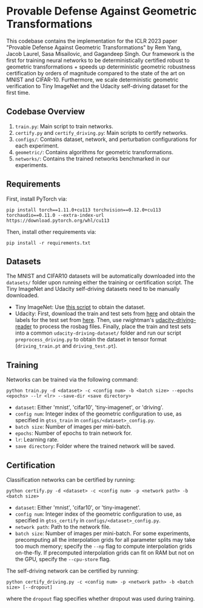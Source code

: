 
# Provable Defense Against Geometric Transformations
This codebase contains the implementation for the ICLR 2023 paper "Provable Defense Against Geometric Transformations" by Rem Yang, Jacob Laurel, Sasa Misailovic, and Gagandeep Singh. Our framework is the first for training neural networks to be deterministically certified robust to geometric transformations + speeds up deterministic geometric robustness certification by orders of magnitude compared to the state of the art on MNIST and CIFAR-10. Furthermore, we scale deterministic geometric verification to Tiny ImageNet and the Udacity self-driving dataset for the first time.

## Codebase Overview
1. `train.py`: Main script to train networks.
2. `certify.py` and `certify_driving.py`: Main scripts to certify networks.
3. `configs/`: Contains dataset, network, and perturbation configurations for each experiment.
4. `geometric/`: Contains algorithms for geometric transformations.
5. `networks/`: Contains the trained networks benchmarked in our experiments.

## Requirements
First, install PyTorch via:
```
pip install torch==1.11.0+cu113 torchvision==0.12.0+cu113 torchaudio==0.11.0 --extra-index-url https://download.pytorch.org/whl/cu113
```
Then, install other requirements via:
```
pip install -r requirements.txt
```

## Datasets
The MNIST and CIFAR10 datasets will be automatically downloaded into the `datasets/` folder upon running either the training or certification script. The Tiny ImageNet and Udacity self-driving datasets need to be manually downloaded.
- Tiny ImageNet: Use [this script](https://github.com/Verified-Intelligence/auto_LiRPA/blob/master/examples/vision/data/tinyImageNet/tinyimagenet_download.sh) to obtain the dataset.
- Udacity: First, download the train and test sets from [here](https://github.com/udacity/self-driving-car/tree/master/datasets/CH2) and obtain the labels for the test set from [here](https://github.com/udacity/self-driving-car/blob/master/challenges/challenge-2/CH2_final_evaluation.csv). Then, use rwightman's [udacity-driving-reader](https://github.com/rwightman/udacity-driving-reader) to process the rosbag files. Finally, place the train and test sets into a common `udacity-driving-dataset/` folder and run our script `preprocess_driving.py` to obtain the dataset in tensor format (`driving_train.pt` and `driving_test.pt`).

## Training
Networks can be trained via the following command:  
```
python train.py -d <dataset> -c <config num> -b <batch size> --epochs <epochs> --lr <lr> --save-dir <save directory>
```
- `dataset`: Either 'mnist', 'cifar10', 'tiny-imagenet', or 'driving'.
- `config num`: Integer index of the geometric configuration to use, as specified in `gtss_train` in `configs/<dataset>_config.py`.
- `batch size`: Number of images per mini-batch.
- `epochs`: Number of epochs to train network for.
- `lr`: Learning rate.
- `save directory`: Folder where the trained network will be saved.

## Certification
Classification networks can be certified by running:
```
python certify.py -d <dataset> -c <config num> -p <network path> -b <batch size>
```
- `dataset`: Either 'mnist', 'cifar10', or 'tiny-imagenet'.
- `config num`: Integer index of the geometric configuration to use, as specified in `gtss_certify` in `configs/<dataset>_config.py`.
- `network path`: Path to the network file.
- `batch size`: Number of images per mini-batch.
For some experiments, precomputing all the interpolation grids for all parameter splits may take too much memory; specify the `--np` flag to compute interpolation grids on-the-fly. If precomputed interpolation grids can fit on RAM but not on the GPU, specify the `--cpu-store` flag.

The self-driving network can be certified by running:
```
python certify_driving.py -c <config num> -p <network path> -b <batch size> [--dropout]
```
where the `dropout` flag specifies whether dropout was used during training.
